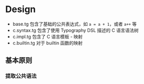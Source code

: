 # Design

- base.tg 包含了基础的公共表达式，如 `a = a + 1`，或者 `a++` 等
- c.syntax.tg 包含了使用 Typography DSL 描述的 C 语言语法树
- c.impl.tg 包含了 C 语言模板 - 映射
- c.builtin.tg 对于 builtin 函数的映射

## 基本原则

### 提取公共语法


